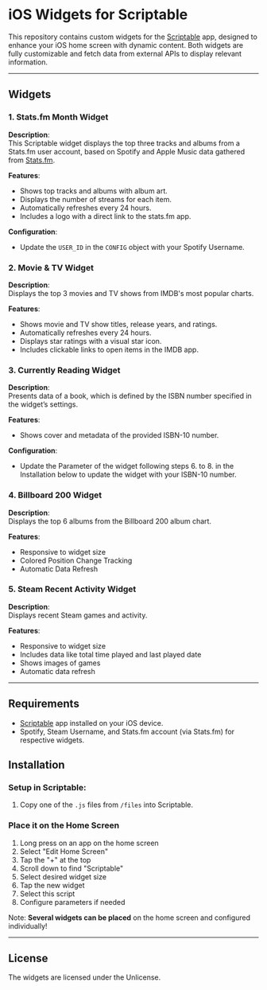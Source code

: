 # iOS Widgets for Scriptable

This repository contains custom widgets for the [Scriptable](https://scriptable.app/) app, designed to enhance your iOS home screen with dynamic content. Both widgets are fully customizable and fetch data from external APIs to display relevant information.

---

## Widgets

### 1. Stats.fm Month Widget

**Description**:  
This Scriptable widget displays the top three tracks and albums from a Stats.fm user account, based on Spotify and Apple Music data gathered from [Stats.fm](https://stats.fm/).

**Features**:

- Shows top tracks and albums with album art.
- Displays the number of streams for each item.
- Automatically refreshes every 24 hours.
- Includes a logo with a direct link to the stats.fm app.

**Configuration**:

- Update the `USER_ID` in the `CONFIG` object with your Spotify Username.

### 2. Movie & TV Widget

**Description**:  
Displays the top 3 movies and TV shows from IMDB's most popular charts.

**Features**:

- Shows movie and TV show titles, release years, and ratings.
- Automatically refreshes every 24 hours.
- Displays star ratings with a visual star icon.
- Includes clickable links to open items in the IMDB app.

### 3. Currently Reading Widget

**Description**:  
Presents data of a book, which is defined by the ISBN number specified in the widget’s settings.

**Features**:

- Shows cover and metadata of the provided ISBN-10 number.

**Configuration**:

- Update the Parameter of the widget following steps 6. to 8. in the Installation below to update the widget with your ISBN-10 number.

### 4. Billboard 200 Widget

**Description**:  
Displays the top 6 albums from the Billboard 200 album chart.

**Features**:

- Responsive to widget size
- Colored Position Change Tracking
- Automatic Data Refresh

### 5. Steam Recent Activity Widget

**Description**:  
Displays recent Steam games and activity.

**Features**:

- Responsive to widget size
- Includes data like total time played and last played date
- Shows images of games
- Automatic data refresh

---

## Requirements

- [Scriptable](https://scriptable.app/) app installed on your iOS device.
- Spotify, Steam Username, and Stats.fm account (via Stats.fm) for respective widgets.

## Installation

### Setup in Scriptable:

1. Copy one of the `.js` files from `/files` into Scriptable.

### Place it on the Home Screen

1. Long press on an app on the home screen
2. Select "Edit Home Screen"
3. Tap the "+" at the top
4. Scroll down to find "Scriptable"
5. Select desired widget size
6. Tap the new widget
7. Select this script
8. Configure parameters if needed

Note: **Several widgets can be placed** on the home screen
and configured individually!

---

## License

The widgets are licensed under the Unlicense.
